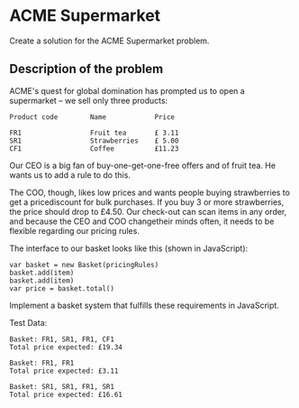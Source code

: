 # ACME Supermarket

Create a solution for the ACME Supermarket problem.

## Description of the problem

ACME's quest for global domination has prompted us to open a supermarket – we sell only three products:

    Product code        Name            Price   

    FR1                 Fruit tea       £ 3.11
    SR1                 Strawberries    £ 5.00
    CF1                 Coffee          £11.23

Our CEO is a big fan of buy-one-get-one-free offers and of fruit tea. He wants us to add a rule to do this.

The COO, though, likes low prices and wants people buying strawberries to get a pricediscount for bulk purchases. If you buy 3 or more strawberries, the price should drop to £4.50.
Our check-out can scan items in any order, and because the CEO and COO changetheir minds often, it needs to be flexible regarding our pricing rules.

The interface to our basket looks like this (shown in JavaScript):

    var basket = new Basket(pricingRules)
    basket.add(item)
    basket.add(item)
    var price = basket.total()

Implement a basket system that fulfills these requirements in JavaScript.

Test Data:

    Basket: FR1, SR1, FR1, CF1
    Total price expected: £19.34

    Basket: FR1, FR1
    Total price expected: £3.11

    Basket: SR1, SR1, FR1, SR1
    Total price expected: £16.61


